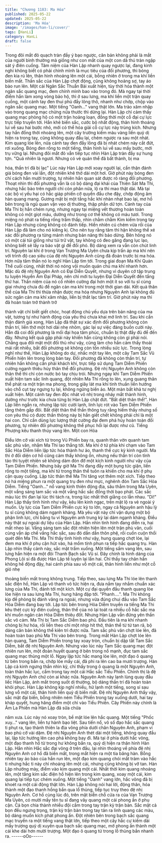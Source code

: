 ```yaml
---
title: "Chương 1183: Ma Hóa"
published: 2025-05-22
updated: 2025-05-22
description: 'Ma Hóa'
image: '/images/han-li/cover/'
tags: [HanLi]
category: HanLi
draft: false
---
```


Trong đôi mắt đỏ quạch tràn đầy ý bạo ngược, căn bản không
phải là mắt của người bình thường mà giống như con mắt của
một con dã thú tràn ngập sát ý điên cuồng. Tâm niệm của Hàn
Lập nhanh quay ngược lại, đang kinh nghi không biết có phải
chính mình là mục tiêu của đối phương, thì bóng đen kia rú lên,
thân hình nhoáng lên một cái, bỗng nhiên ở trong ma khí liền biến
mất.
Thần sắc của Hàn Lập chợt động, cũng không hoảng sợ, tay áo
bào run lên. Một cái Ngân Sắc Thuẫn Bài xuất hiện, tùy thời hóa
thành một ngân sắc quang mạc, đem chính mình bao vào trong
đó. Mà ngay tại thời điểm hắn làm xong vòng bảo hộ, thì ở sau
lưng, ma khí liền một trận quay cuồng, một cánh tay đen thui phủ
đầy lông thô, nhanh như chớp, chộp vào ngân sắc quang mạc.
Một tiếng "Oanh…" vang thật lớn.
Ma trảo xâm nhập vào trong quang mạc chừng nửa thước thì
dừng lại.
Hàn Lập chỉ cảm thấy quang mạc phòng hộ có một trận hoảng
loạn, đồng thời một cỗ đại cự lực trực tiếp truyền tới. Hắn khẽ
biến sắc, cước bộ nhất động, thân hình thoáng lui về sau hai
bước nhỏ, mới có thể hóa giải cỗ cự lực này trùng kích.
Nhưng tay hắn đồng thời nhoáng lên, một cây trường kiếm màu
vàng liền quỷ dị hiện ra trong tay, cũng không quay đầu lại, chém
ngược ra sau một nhát. Kim quang lóe lên, nửa cánh tay đen đầy
lông đã bị nhát chém này cắt đứt, rơi xuống. Bóng đen rống to
một tiếng, thân hình lui về sau mấy bước, mới trụ vững lại. Nhưng
đôi mắt đỏ vẫn tiếp tục nhìn Hàn Lập tràn đầy sự hung tợn.
"Quả nhiên là ngươi. Nhưng có vẻ quán thể đã bất thành, bị ma

hóa, thần trí đã bị lạc" Lúc này Hàn Lập mới xoay người lại, cẩn
thận đánh giá bóng đen vài lần, đột nhiên khẽ thở dài một hơi.
Giờ phút này bóng đen chỉ cách hắn mười trượng, tự nhiên hắn
quan sát được rõ ràng đối phương. Thoạt nhìn thì đối phương
vẫn là có bộ dáng đại khái của Thiên Sát Ma Thi, nhưng hắc bào
trên người chỉ còn phân nửa, lộ ra thi mao thật dài. Mà tại các bộ
vị yếu hại có hắc giáp phiến cỡ quyền đầu che đậy, chớp động
âm hàn quang mang. Gương mặt bị một tầng hắc khí nhàn nhạt
bao lại, mơ hồ bên trong là ngũ quan vặn vẹo dị thường, thập
phần dữ tợn.
Cánh tay của Ma Thi bị hắn chém rụng, nhưng ngay tại miệng vết
thương hoàn toàn không có một giọt máu, dường như trong cơ
thể không có máu tươi. Trong miệng nó phát ra tiếng rống trầm
thấp, nhìn chằm chằm Kim kiếm trong tay Hàn Lập nhưng cũng
không có đánh tiếp.
Hiển nhiên cú chém vừa rồi của Hàn Lập đã làm cho nó kiêng kị.
Cho nên tuy rằng tâm thì hận không thể xé xác đối phương ra
từng mảnh nhưng bản năng thì bảo dừng. Bên hông nó có một
cái túi giống như túi trữ vật, tay không có đeo găng đang lục lạo,
không biết sẽ lấy ra bảo vật gì để đối phó. Bộ dáng xem ra vẫn
còn chút linh trí.
Nguyên lai khi ở trong Vạn Trượng Ma Uyên chưa kịp trấn áp ma
khí nên với trình độ cao siêu của đệ nhị Nguyên Anh cũng đã
đoán trước bị ma hóa. Hơn nữa tâm thần nó lo nghĩ Hàn Lập tìm
tới. Trong giai đoạn Ma Khí Quán Thể cuối cùng, nhất thời nó
nóng vội muốn quán chú ma khí nhanh hơn.
Mặc dù đệ nhị Nguyên Anh có Đại Diễn Quyết, nhưng vì duyên
cớ tập trung tu luyện Huyền Âm Đại Pháp, nên chỉ mới tu luyện
Đại Diễn Quyết đến tầng thứ hai. Thần niệm của nó cố nhiên
cường đại hơn một ít so với tu sĩ cùng giai nhưng chưa đủ để
ngăn cản ma khí trong một thời gian dài.
Kết quả thân thể của Ma Thi thì thừa nhận được ma hóa nhưng
Nguyên Anh lại không đủ sức ngăn cản ma khí xâm nhập, liền bị
thất lạc tâm trí. Giờ phút này ma thi đã hoàn toàn trở thành trở

thành vật chỉ biết giết chóc, hoạt động chủ yếu dựa trên bản năng
của ma vật, tương tự như hành động của yêu thú chưa khai mở
linh trí.
Sau khi cẩn thận đánh giá xong, Hàn Lập đã thật sự xác định đối
phương không còn thần trí, liền thở một hơi dài nhẹ nhõm, gác lại
sự việc đáng buồn cười này. Hắn đã coi đối phương là mối đại
họa tâm phúc, chuẫn bị thật đầy đủ để đến đây. Nhưng kết quả
gặp phải này khiến hắn cũng không còn gì phải nói.
Chẳng qua đối mặt một đối thủ như vậy, cũng làm cho hắn cảm
thấy thoải mái rất nhiều, bắt đối phương sẽ không còn tốn nhiều
sức lực. Trong lòng nghĩ như thế, Hàn Lập không do dự, nhấc
một tay lên, một cây Tam Sắc Vũ Phiến hiện lên trong lòng bàn
tay.
Đối phương đã không còn thần trí, tự nhiên hắn không cần phải
khách khí, trực tiếp sử dụng Tam Diễm Phiến cường ngạnh thiêu
hủy thân thể đối phương. Đệ nhị Nguyên Anh không còn thân thể
thì chỉ còn nước bó tay chịu trói.
Nhưng ngay khi Tam Diễm Phiến xuất hiện tam sắc linh quang,
đột nhiên Ma Thi rống to lên, xung quang thân thể phát ra một
trận ma phong, trong giây lát ma khí tinh thuần liền hướng vào
chỗ cụt tay ngưng tụ lại, không ngừng biến ảo.
Một màn bất khả tư nghị xuất hiện. Một cánh tay đen độc nhát vô
nhị trong nháy mắt thành hình, dường như trước kia chưa từng bị
Hàn Lập chặt đứt.
"Bất diệt thân thể!".
Hàn Lập liền ngẩn ra, nhưng lập tức cười lạnh, linh lực rót vào
Tam Diễm Phiến tăng thêm gấp đôi. Bất diệt thân thể thần thông
tuy rằng hiếm thấy nhưng số con yêu thú có được thần thông này
bị hắn giết chết không phải chỉ là một hai con.
Chỉ cần dùng lực lượng thật cường đại đem phá hủy hoàn toàn
đối phương, tự nhiên đối phương không thể phục hồi lại được
như cũ. Tiếng Phượng kêu thanh thúy vang lên. Một con Hỏa

Điểu lớn cỡ vài xích từ trong Vũ Phiến bay ra, quanh thân vờn
quanh tam sắc phù văn, nhắm Ma Thi lao thẳng tới. Ma khí ở tứ
phía khi chạm vào Tam Sắc Hỏa Diễm liền lập tức hóa thành hư
ảo, thanh thế cực kỳ kinh người.
Ma thi ở đối diện cơ hồ cũng cảm thấy không ổn, nhưng nếu thần
trí còn tỉnh táo thì tuyệt nhiên sẽ không dám đón đỡ một kích kinh
người như vậy của Tam Diễm Phiến. Nhưng bây giờ Ma Thi đang
đầy một bụng tức giận, liền rống to một tiếng, ma khí từ trong
thân thể tuôn ra khiến cho ma khí ở phụ cận quay cuồng.
Lập tức thân thể Ma Thi tăng vọt thêm một xích. Tiếp theo nó há
miệng phun ra một quang trụ đen như mực, nghênh đón Tam Sắc
Hỏa Diễm.
Tiếng "Oanh…" nổ vang kinh thiên động địa, sâu thẳm trong Ma
Uyên, một vầng sáng tam sắc và một vầng hắc sắc đồng thời bạo
phát. Các sắc màu lúc thì đan lại lúc thì tách ra, trong lúc nhất
thời giằng co lẫn nhau.
"Di!" Hàn Lập thấy tình hình như vậy, kêu lên kinh ngạc, trên mặt
lộ ra vẻ ngoài ý muốn. Uy lực của Tam Diễm Phiến cực kỳ to lớn,
ngay cả Nguyên anh hậu lỳ tu sĩ cũng không dám ngạnh kháng.
Mà yêu vật này chỉ vận dụng một bộ phận linh lực, chỉ bằng tu vi
Nguyên anh trung kỳ lại dám ngạnh kháng.
Điều này thật sự ngoài dự liệu của Hàn Lập. Hắn nhìn tình hình
đang diễn ra, hai mắt nheo lại. Vầng sáng tam sắc đột nhiên hiện
lên một trận phù văn, cuối cùng vẫn áp chế vầng hắc sắc, sau đó
dần dần thôn phệ, rồi cuồn cuộn thổi quét đến Ma Thi. Ma Thi
thấy tình hình như vậy, hung quang chợt lóe, lại đem ma khí ở
phụ cận hút vào, há mồm tính phun ra tiếp hắc quang trụ. Hàn
Lập nhìn thấy cảnh này, sắc mặt trầm xuống.
Một tiếng sấm vang lên, sau lưng hắn hiện ra một đôi Thanh Bạch
sắc Vũ sí.
Đây chính là hình dáng của Phong Lôi sí đã được Hàn Lập tế
luyện lại lần hai. Chỉ thấy tay chân hắn không hề động đậy, hai
cánh phía sau vỗ một cái, thân hình liền như một cỗ gió nhẹ

thoảng biến mất trong không trung. Tiếp theo, sau lưng Ma Thi lóe
lên thanh sắc điện hồ, Hàn Lập vô thanh vô tức hiện ra, đưa nắm
tay nhắm chuẩn xác lưng của Ma Thi, đánh tới một kích.
Một cự đại quyền đầu thanh quang lòe lòe hiện ra sau lưng Ma
Thi, hung hăng đập tới.
"Phanh….".
Ma Thi không kịp đề phòng bị đánh văng ra ngoài, nhưng vừa
đúng chui đầu vào Tam Sắc Hỏa Diễm đang bay tới. Lập tức bên
trong Hỏa Diễm truyền ra tiếng Ma Thi kêu thét cực kỳ điên
cuồng, thân thể của nó lại toát ra nhiều cỗ hắc sắc ma khí muốn
ngăn cản Hỏa Diễm thiêu đốt.
Nhưng Hàn Lập vẫn đứng yên thần sắc vô cảm. Ma Thi bị Tam
Sắc Diễm bao phủ. Đầu tiên là ma khí nhanh chóng bị hư hóa, rồi
liền theo chỉ một nhịp hít thở, thân thể từ từ tan rã, bộ dáng căn
bản không thể kiên trì được nữa. Tam sắc phù văn chợt lóe lên,
đã hoàn toàn bao phủ Ma Thi vào bên trong.
Trong mắt Hàn Lập chợt lóe lên hàn quang, Tam Diễm Phiến
trong tay xoay tròn, chuẩn bị dập tắt Tam Sắc Diễm, bắt đệ nhị
Nguyên Anh. Nhưng vào lúc này Tam Sắc quang mạc đột nhiên
run lên, một đoàn huyết quang ở bên trong nổ mạnh, đục tam sắc
quang mạc thủng một lổ.
Ngay lập tức hắc mang lóe lên, một đạo ô quang từ bên trong bắn
ra, chớp lóe mấy cái, đã phi ra lên cao ba mươi trượng. Hàn Lập
cả kinh ngưng thần nhìn kỹ, chỉ thấy trong ô quang là một Nguyên
Anh, toàn thân hắc lục, cầm trong tay một cái Hắc sắc Tiểu Phiến.
Chính thị là đệ nhị Nguyên Anh chứ còn ai khác nữa.
Nguyên Anh này lạnh lùng quay đầu liếc Hàn Lập, ánh mắt trong
suốt dị thường, bộ dáng thần trí đã hoàn toàn khôi phục. Hàn Lập
không kịp nghĩ nhiều, hừ lạnh một tiếng, song sí sau lưng vỗ một
cái, thân hình liền quỷ dị biến mất. Đệ nhị Nguyên Anh thấy vậy,
sắc mặt đại biến, bỗng nhiên ném Tiểu Phiến trong tay xuống
dưới, hai tay kháp quyết, hung hăng điểm một chỉ vào Tiểu Phiến.
Cây Phiến này chính là Âm La Phiến mà Hàn Lập đã sữa chửa

năm xưa. Lúc này nó xoay tròn, bề mặt lóe lên hắc quang. Một
tiếng "Phốc xuy…" vang lên, liền tự hành bạo liệt.
Sau tiến nổ, vô số đạo hắc sắc quang ti phụt ra, tạo thành thiên la
địa võng phía dưới chân Nguyên Anh, phạm vi bao phủ cỡ vài
dặm. Đệ nhị Nguyên Anh thét dài một tiếng, không quay đầu lại,
lập tức hướng lên cao phá không bay đi. Mà tại ở phía dưới hắc
võng, một đạo thanh hồ từ trong hư không bắn ra, quỷ dị hiện ra
thân hình Hàn Lập.
Hắn nhìn Hắc sắc đại võng ở trên đầu, lại nhìn thoáng về phía đệ
nhị Nguyên Anh cơ hồ đã biến mất, trong mắt hiện ra một tia băng
hàn. Bỗng nhiên tay áo bào của hắn run lên, một đạo kim quang
chói mắt trảm vào hắc ti nhưng hắc ti này chỉ nhoáng lên một cái,
nhưng cũng không bị vỡ tan. Hàn Lập nhướng mày, điểm vào kim
quang một cái.
Nhất thời kim quang nhoáng lên, một tầng kim sắc điện hồ hiện
lên trong kim quang, xoay một cái, kim quang lại tiếp tục chém
xuống. Một tiếng "Oanh" vang lớn, hắc võng đã bị khoét ra một
cái động thật lớn. Hàn Lập không nói hai lời, động thân, hóa
thành một đạo thanh hồng bắn qua lổ thủng, tiếp tục truy theo đệ
nhị Nguyên Anh.
Cơ hồ cùng lúc đó, trên mặt biễn chỗ cửa ra của Vạn Trượng Ma
Uyên, có mười mấy tên tu sĩ đang vây quang một cái phong ấn ở
phụ cận. Cả bọn chia thành nhiều đội cầm trong tay trận kỳ trận
bàn. Sắc mặt cả bọn đều ngưng trọng, trận kỳ trận bàn trong tay
tản ra linh quang các màu, bộ dáng muốn kích phát phong ấn.
Đột nhiên bên trong bạch sắc quang mạc truyền ra một tiếng vang
thật lớn, tiếp theo một cây hắc cự kiếm dài mấy trượng quỷ dị
xuyên qua bạch sắc quang mạc, mở phong ấn thành một cái khe
dài hơn mười trượng.
Một đạo ô quang từ trong lỗ thủng bắn nhanh ra.
------oOo------
